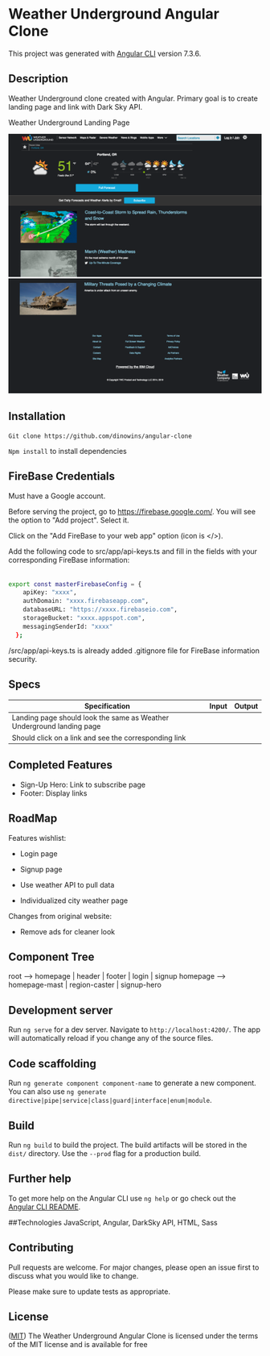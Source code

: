 # Weather Underground Angular Clone

This project was generated with [Angular CLI](https://github.com/angular/angular-cli) version 7.3.6.

## Description

Weather Underground clone created with Angular. Primary goal is to create landing page and link with Dark Sky API.

Weather Underground Landing Page

![](src/assets/images/wunderground1.png)
![](src/assets/images/wunderground2.png)

## Installation

`Git clone https://github.com/dinowins/angular-clone`

`Npm install` to install dependencies

## FireBase Credentials

Must have a Google account.

Before serving the project, go to https://firebase.google.com/. You will see the option to "Add project". Select it.

Click on the "Add FireBase to your web app" option (icon is </>).

Add the following code to src/app/api-keys.ts and fill in the fields with your corresponding FireBase information:

```bash

export const masterFirebaseConfig = {
    apiKey: "xxxx",
    authDomain: "xxxx.firebaseapp.com",
    databaseURL: "https://xxxx.firebaseio.com",
    storageBucket: "xxxx.appspot.com",
    messagingSenderId: "xxxx"
  };

```

/src/app/api-keys.ts is already added .gitignore file for FireBase information security.

## Specs
Specification | Input | Output
------------- | ----- | ------
Landing page should look the same as Weather Underground landing page | |
Should click on a link and see the corresponding link | |

## Completed Features

- Sign-Up Hero: Link to subscribe page
- Footer: Display links

## RoadMap

Features wishlist:

- Login page

- Signup page

- Use weather API to pull data

- Individualized city weather page

Changes from original website:

- Remove ads for cleaner look

## Component Tree

root --> homepage | header | footer | login | signup
homepage --> homepage-mast | region-caster | signup-hero

## Development server

Run `ng serve` for a dev server. Navigate to `http://localhost:4200/`. The app will automatically reload if you change any of the source files.

## Code scaffolding

Run `ng generate component component-name` to generate a new component. You can also use `ng generate directive|pipe|service|class|guard|interface|enum|module`.

## Build

Run `ng build` to build the project. The build artifacts will be stored in the `dist/` directory. Use the `--prod` flag for a production build.

## Further help

To get more help on the Angular CLI use `ng help` or go check out the [Angular CLI README](https://github.com/angular/angular-cli/blob/master/README.md).

##Technologies
JavaScript, Angular, DarkSky API, HTML, Sass


## Contributing
Pull requests are welcome. For major changes, please open an issue first to discuss what you would like to change.

Please make sure to update tests as appropriate.

## License
([MIT](https://choosealicense.com/licenses/mit/)) The Weather Underground Angular Clone is licensed under the terms of the MIT license and is available for free
